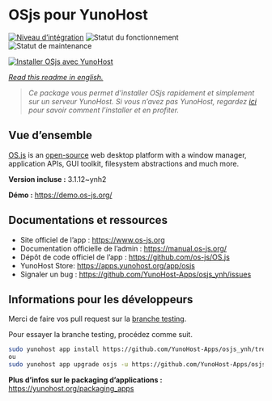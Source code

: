 <!--
N.B.: This README was automatically generated by https://github.com/YunoHost/apps/tree/master/tools/README-generator
It shall NOT be edited by hand.
-->

# OSjs pour YunoHost

[![Niveau d’intégration](https://dash.yunohost.org/integration/osjs.svg)](https://dash.yunohost.org/appci/app/osjs) ![Statut du fonctionnement](https://ci-apps.yunohost.org/ci/badges/osjs.status.svg) ![Statut de maintenance](https://ci-apps.yunohost.org/ci/badges/osjs.maintain.svg)

[![Installer OSjs avec YunoHost](https://install-app.yunohost.org/install-with-yunohost.svg)](https://install-app.yunohost.org/?app=osjs)

*[Read this readme in english.](./README.md)*

> *Ce package vous permet d’installer OSjs rapidement et simplement sur un serveur YunoHost.
Si vous n’avez pas YunoHost, regardez [ici](https://yunohost.org/#/install) pour savoir comment l’installer et en profiter.*

## Vue d’ensemble

[OS.js](https://www.os-js.org/) is an [open-source](https://raw.githubusercontent.com/os-js/OS.js/master/LICENSE) web desktop platform with a window manager, application APIs, GUI toolkit, filesystem abstractions and much more.


**Version incluse :** 3.1.12~ynh2

**Démo :** https://demo.os-js.org/
## Documentations et ressources

* Site officiel de l’app : <https://www.os-js.org>
* Documentation officielle de l’admin : <https://manual.os-js.org/>
* Dépôt de code officiel de l’app : <https://github.com/os-js/OS.js>
* YunoHost Store: <https://apps.yunohost.org/app/osjs>
* Signaler un bug : <https://github.com/YunoHost-Apps/osjs_ynh/issues>

## Informations pour les développeurs

Merci de faire vos pull request sur la [branche testing](https://github.com/YunoHost-Apps/osjs_ynh/tree/testing).

Pour essayer la branche testing, procédez comme suit.

``` bash
sudo yunohost app install https://github.com/YunoHost-Apps/osjs_ynh/tree/testing --debug
ou
sudo yunohost app upgrade osjs -u https://github.com/YunoHost-Apps/osjs_ynh/tree/testing --debug
```

**Plus d’infos sur le packaging d’applications :** <https://yunohost.org/packaging_apps>